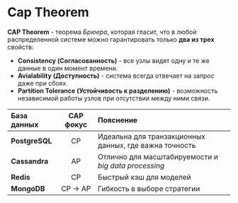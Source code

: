 # Cap Theorem

**CAP Theorem** - теорема _Брюера_, которая гласит, что в любой распределенной системе можно гарантировать только **два из трех** свойств:
- **Consistency (Согласованность)** - все узлы видят одну и те же данные в один момент времени.
- **Avialability (Доступность)** - система всегда отвечает на запрос даже при сбоях.
- **Partition Tolerance (Устойчивость к разделению)** - возможность независимой работы узлов при отсутствии между ними связи.

|  База данных  |  CAP фокус  |  Пояснение  |
|:--------------|:-----------:|:------------|
| **PostgreSQL**| CP          |Идеальна для транзакционных данных, где важна точность|
| **Cassandra** | AP          |Отлично для масштабируемости и _big data processing_|
| **Redis**     | CP          |Быстрый кэш для моделей|
| **MongoDB**   | CP -> AP    |Гибкость в выборе стратегии|

